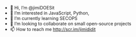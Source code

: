 - 👋 Hi, I’m @jimiDOESit
- 👀 I’m interested in JavaScript, Python, 
- 🌱 I’m currently learning SECOPS
- 💞️ I’m looking to collaborate on small open-source projects
- 📫 How to reach me http://scr.im/jimididit

<!---
jimiDOESit/jimiDOESit is a ✨ special ✨ repository because its `README.md` (this file) appears on your GitHub profile.
You can click the Preview link to take a look at your changes.
--->

